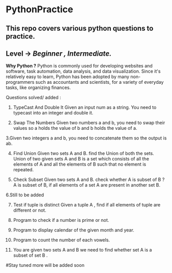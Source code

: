 # PythonPractice

## This repo covers various python questions to practice.
## Level -> *Beginner , Intermediate.*

**Why Python ?**
Python is commonly used for developing websites and software, task automation, data analysis, and data visualization. Since it's relatively easy to learn, Python has been adopted by many non-programmers such as accountants and scientists, for a variety of everyday tasks, like organizing finances.

Questions solved/ added :
1. TypeCast And Double It
Given an input num as a string. 
You need to typecast into an integer and double it.

2. Swap The Numbers 
Given two numbers a and b, you need to swap their values so a holds the value of b and b holds the value of a.

3.Given two integers a and b, 
you need to concatenate them so the output is ab.

4. Find Union 
Given two sets A and B. find the Union of both the sets.
Union of two given sets A and B is a set which consists 
of all the elements of A and all the elements of B such
 that no element is repeated.
 
5. Check Subset 
Given two sets A and B. 
check whether A is subset of B ?
A is subset of B, if all elements 
of a set A are present in another set B.

6.Still to be added 

7. Test if tuple is distinct
Given a tuple A , 
find if all elements of tuple are different or not.

8. Program to check if a number is prime or not.

9. Program to display calendar of the given month and year.

10. Program to count the number of each vowels.

11. You are given two sets A and B
we need to find whether set A  is a subset of set B .

#Stay tuned more will be added soon 

